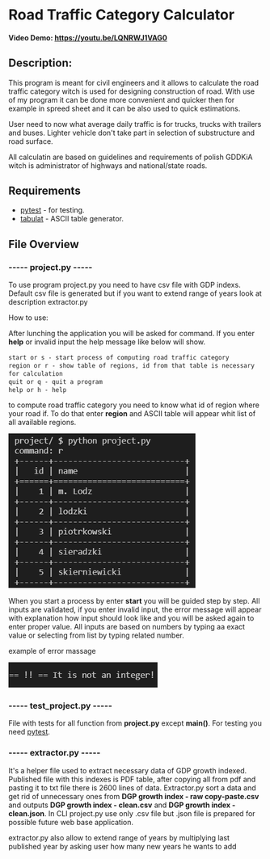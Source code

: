 # Road Traffic Category Calculator
#### Video Demo: https://youtu.be/LQNRWJ1VAG0
## Description:
This program is meant for civil engineers and it allows to calculate the road traffic category witch is used for designing construction of road. With use of my program it can be done more convenient and quicker then for example in spreed sheet and it can be also used to quick estimations.

User need to now what average daily traffic is for trucks, trucks with trailers and buses. Lighter vehicle don't take part in selection of substructure and road surface.

All calculatin are based on guidelines and requirements of polish GDDKiA witch is administrator of highways and national/state roads.

## Requirements
* [pytest](https://docs.pytest.org/en/7.2.x/contents.html#) - for testing.
* [tabulat](https://pypi.org/project/tabulate/) - ASCII table generator.


## File Overview
### ----- project.py -----
To use program project.py you need to have csv file with GDP indexs. Default csv file is generated but if you want to extend range of years look at description extractor.py

How to use:

After lunching the application you will be asked for command. If you enter **help** or invalid input the help message like below will show.

```
start or s - start process of computing road traffic category
region or r - show table of regions, id from that table is necessary for calculation
quit or q - quit a program
help or h - help
```
to compute road traffic category you need to know what id of region where your road if. To do that enter **region** and ASCII table will appear whit list of all available regions.

![This is an image](region_table.png)

When you start a process by enter **start** you will be guided step by step. All inputs are validated, if you enter invalid input, the error message will appear with explanation how input should look like and you will be asked again to enter proper value. All inputs are based on numbers by typing aa exact value or selecting from list by typing related number.

example of error massage

![This is an image](error.png)

### ----- test_project.py -----
File with tests for all function from **project.py** except **main()**. For testing you need [pytest](https://docs.pytest.org/en/7.2.x/contents.html#).


### ----- extractor.py -----


It's a helper file used to extract necessary data of GDP growth indexed. Published file with this indexes is PDF table, after copying all from pdf and pasting it to txt file there is 2600 lines of data. Extractor.py sort a data and get rid of unnecessary ones from **DGP growth index - raw copy-paste.csv** and outputs **DGP growth index - clean.csv** and **DGP growth index - clean.json**. In CLI project.py use only .csv file but .json file is prepared for possible future web base application.

extractor.py also allow to extend range of years by multiplying last published year by asking user how many new years he wants to add